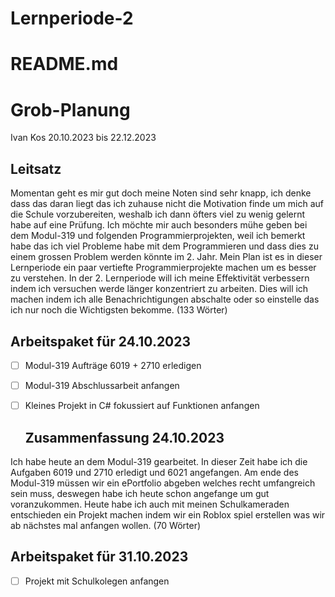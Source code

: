 # Lernperiode-2
# README.md

# Grob-Planung

Ivan Kos
20.10.2023 bis 22.12.2023

## Leitsatz

Momentan geht es mir gut doch meine Noten sind sehr knapp, ich denke dass das daran liegt das ich zuhause nicht die Motivation finde um mich auf die Schule vorzubereiten, weshalb ich dann öfters viel zu wenig gelernt habe auf eine Prüfung.
Ich möchte mir auch besonders mühe geben bei dem Modul-319 und folgenden Programmierprojekten, weil ich bemerkt habe das ich viel Probleme habe mit dem Programmieren und dass dies zu einem grossen Problem werden könnte im 2. Jahr.
Mein Plan ist es in dieser Lernperiode ein paar vertiefte Programmierprojekte machen um es besser zu verstehen.
In der 2. Lernperiode will ich meine Effektivität verbessern indem ich versuchen werde länger konzentriert zu arbeiten. 
Dies will ich machen indem ich alle Benachrichtigungen abschalte oder so einstelle das ich nur noch die Wichtigsten bekomme. (133 Wörter)

## Arbeitspaket für 24.10.2023
- [ ] Modul-319 Aufträge 6019 + 2710 erledigen
- [ ] Modul-319 Abschlussarbeit anfangen
- [ ] Kleines Projekt in C# fokussiert auf Funktionen anfangen

  ## Zusammenfassung 24.10.2023
Ich habe heute an dem Modul-319 gearbeitet. In dieser Zeit habe ich die Aufgaben 6019 und 2710 erledigt und 6021 angefangen. Am ende des Modul-319 müssen wir ein ePortfolio abgeben welches recht umfangreich sein muss, deswegen habe ich heute schon angefange um gut voranzukommen. Heute habe ich auch mit meinen Schulkameraden entschieden ein Projekt machen indem wir ein Roblox spiel erstellen was wir ab nächstes mal anfangen wollen. (70 Wörter)

## Arbeitspaket für 31.10.2023
- [ ] Projekt mit Schulkolegen anfangen
